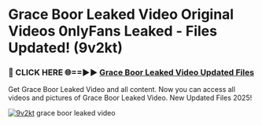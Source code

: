 # Grace Boor Leaked Video Original Videos 0nlyFans Leaked - Files Updated! (9v2kt)

<h3>🔴 CLICK HERE 🌐==►► <a href="https://tinyurl.com/2wckxsce" rel="nofollow">Grace Boor Leaked Video Updated Files</a></h3>

Get Grace Boor Leaked Video and all content. Now you can access all videos and pictures of Grace Boor Leaked Video. New Updated Files 2025!

[![9v2kt](https://i.imgur.com/AFduVYN.gif)](https://tinyurl.com/2wckxsce)
grace boor leaked video